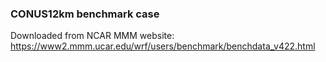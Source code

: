 ### CONUS12km benchmark case
Downloaded from NCAR MMM website:
https://www2.mmm.ucar.edu/wrf/users/benchmark/benchdata_v422.html
